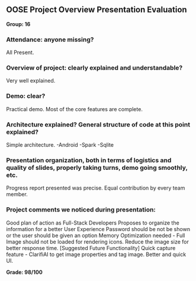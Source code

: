 OOSE Project Overview Presentation Evaluation
---------------------------------------------
**Group: 16**

### Attendance: anyone missing?

All Present.

### Overview of project: clearly explained and understandable?

Very well explained.

### Demo: clear?

Practical demo. Most of the core features are complete.

### Architecture explained? General structure of code at this point explained?

Simple architecture.
	-Android
	-Spark
	-Sqlite

### Presentation organization, both in terms of logistics and quality of slides, properly taking turns, demo going smoothly, etc.

Progress report presented was precise. Equal contribution by every team member.

### Project comments we noticed during presentation:

Good plan of action as Full-Stack Developers
Proposes to organize the information for a better User Experience
Password should be not be shown or the user should be given an option
Memory Optimization needed - Full Image should not be loaded for rendering icons. Reduce the image size for better response time.
[Suggested Future Functionality] Quick capture feature - ClarifiAI to get image properties and tag image. Better and quick UI.

**Grade:  98/100**